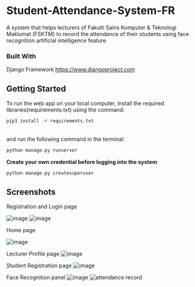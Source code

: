 ﻿# Student-Attendance-System-FR
 
 A system that helps lecturers of Fakulti Sains Komputer & Teknologi Maklumat (FSKTM) to record the attendance of their students using face recognition artificial intelligence feature

### Built With

Django Framework https://www.djangoproject.com

## Getting Started

To run the web app on your local computer, install the required libraries(requirements.txt) using the command:

```python
pip3 install -r requirements.txt
``` 
<br>and run the following command in the terminal:<br>
```python
python manage.py runserver
``` 

**Create your own credential before logging into the system**<br/>

```python
python manage.py createsuperuser
```

## Screenshots
Registration and Login page

![image](https://user-images.githubusercontent.com/17215151/206468060-16406f4b-8fb4-4d07-9742-38e7aa572bc3.png)
![image](https://user-images.githubusercontent.com/17215151/206468084-31739e95-cad3-4c92-aa51-55aea276bb2d.png)

Home page

![image](https://user-images.githubusercontent.com/17215151/206468137-a5328ce9-9b5a-406b-8586-78f0a8c61e5b.png)

Lecturer Profile page
![image](https://user-images.githubusercontent.com/17215151/206468680-59bad825-aa53-4548-b544-806755034ca0.png)

Student Registration page
![image](https://user-images.githubusercontent.com/17215151/206468773-0e4c94be-6088-4698-8574-94fa79c5b31d.png)

Face Recognition panel
![image](https://user-images.githubusercontent.com/17215151/206468835-738a5611-683d-4cbd-82c2-ff37cba8e6d3.png)
![attendance record](https://user-images.githubusercontent.com/17215151/206469212-2f8b9a2e-4bd3-4be5-9240-0001066fe839.png)

